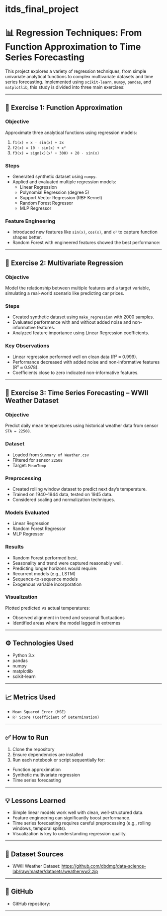 # itds_final_project

# 📊 Regression Techniques: From Function Approximation to Time Series Forecasting

This project explores a variety of regression techniques, from simple univariate analytical functions to complex multivariate datasets and time series forecasting. Implemented using `scikit-learn`, `numpy`, `pandas`, and `matplotlib`, this study is divided into three main exercises:

---

## 📘 Exercise 1: Function Approximation

### Objective
Approximate three analytical functions using regression models:

1. `f1(x) = x · sin(x) + 2x`
2. `f2(x) = 10 · sin(x) + x²`
3. `f3(x) = sign(x)(x² + 300) + 20 · sin(x)`

### Steps
- Generated synthetic dataset using `numpy`.
- Applied and evaluated multiple regression models:
  - Linear Regression
  - Polynomial Regression (degree 5)
  - Support Vector Regression (RBF Kernel)
  - Random Forest Regressor
  - MLP Regressor

### Feature Engineering
- Introduced new features like `sin(x)`, `cos(x)`, and `x²` to capture function shapes better.
- Random Forest with engineered features showed the best performance:

---

## 📘 Exercise 2: Multivariate Regression

### Objective
Model the relationship between multiple features and a target variable, simulating a real-world scenario like predicting car prices.

### Steps
- Created synthetic dataset using `make_regression` with 2000 samples.
- Evaluated performance with and without added noise and non-informative features.
- Analyzed feature importance using Linear Regression coefficients.

### Key Observations
- Linear regression performed well on clean data (R² ≈ 0.999).
- Performance decreased with added noise and non-informative features (R² ≈ 0.978).
- Coefficients close to zero indicated non-informative features.

---

## 📘 Exercise 3: Time Series Forecasting – WWII Weather Dataset

### Objective
Predict daily mean temperatures using historical weather data from sensor `STA = 22508`.

### Dataset
- Loaded from `Summary of Weather.csv`
- Filtered for sensor `22508`
- Target: `MeanTemp`

### Preprocessing
- Created rolling window dataset to predict next day’s temperature.
- Trained on 1940–1944 data, tested on 1945 data.
- Considered scaling and normalization techniques.

### Models Evaluated
- Linear Regression
- Random Forest Regressor
- MLP Regressor

### Results
- Random Forest performed best.
- Seasonality and trend were captured reasonably well.
- Predicting longer horizons would require:
- Recurrent models (e.g., LSTM)
- Sequence-to-sequence models
- Exogenous variable incorporation

### Visualization
Plotted predicted vs actual temperatures:
- Observed alignment in trend and seasonal fluctuations
- Identified areas where the model lagged in extremes

---

## ⚙️ Technologies Used

- Python 3.x
- pandas
- numpy
- matplotlib
- scikit-learn

---

## 📈 Metrics Used

- `Mean Squared Error (MSE)`
- `R² Score (Coefficient of Determination)`

---

## ✅ How to Run

1. Clone the repository
2. Ensure dependencies are installed
3. Run each notebook or script sequentially for:
 - Function approximation
 - Synthetic multivariate regression
 - Time series forecasting

---

## 💡 Lessons Learned

- Simple linear models work well with clean, well-structured data.
- Feature engineering can significantly boost performance.
- Time series forecasting requires careful preprocessing (e.g., rolling windows, temporal splits).
- Visualization is key to understanding regression quality.

---

## 📁 Dataset Sources

- WWII Weather Dataset: https://github.com/dbdmg/data-science-lab/raw/master/datasets/weatherww2.zip
---

## 📁 GitHub

- GitHub repository:
---

